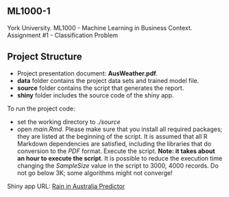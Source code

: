 ## ML1000-1
York University. ML1000 - Machine Learning in Business Context. Assignment #1 - Classification Problem

## Project Structure

* Project presentation document: **AusWeather.pdf**.  
* **data** folder contains the project data sets and trained model file. 
* **source** folder contains the script that generates the report.
* **shiny** folder includes the source code of the shiny app.

To run the project code:

* set the working directory to *./source*
* open *main.Rmd*. Please make sure that you install all required packages; they are listed at the beginning of the script. It is assumed that all R Markdown dependencies are satisfied, including the libraries that do conversion to the *PDF* format. Execute the script. **Note: it takes about an hour to execute the script**. It is possible to reduce the execution time changing the *SampleSize* value in the script to 3000, 4000 records. Do not go below 3K; some algorithms might not converge!


Shiny app URL: [Rain in Australia Predictor](https://v2ms-labs.shinyapps.io/rain-in-australia/)
